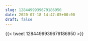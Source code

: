 ```yaml
---
slug: 1284499939679186950
date: 2020-07-18 14:47:05+00:00
draft: false
---
```


{{< tweet 1284499939679186950 >}}
